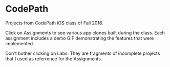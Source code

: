 # CodePath
Projects from CodePath iOS class of Fall 2016.

Click on Assignments to see various app clones built during the class. Each assignment includes a demo GIF demonstrating the features that were implemented.

Don't bother clicking on Labs. They are fragments of incomplete projects that I used as referrence for the Assignments.
